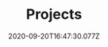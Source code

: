 ---
title: Projects
date: 2020-09-20T16:47:30.077Z
link: NA
image: NA
description: NA
weight: 10
sitemap:
  priority: 0.6
---